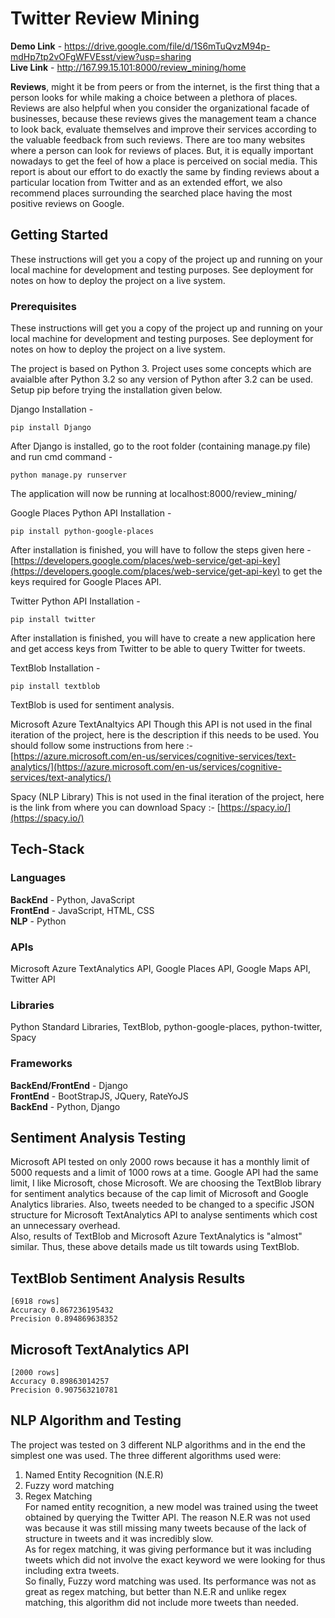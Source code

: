 # Twitter Review Mining

**Demo Link** - https://drive.google.com/file/d/1S6mTuQvzM94p-mdHp7tp2vOFgWFVEsst/view?usp=sharing  
**Live Link** - http://167.99.15.101:8000/review_mining/home

**Reviews**, might it be from peers or from the internet, is the first thing that a person looks for while making a choice between a plethora of places. Reviews are also helpful when you consider the organizational facade of businesses, because these reviews gives the management team a chance to look back, evaluate themselves and improve their services according to the valuable feedback from such reviews. There are too many websites where a person can look for reviews of places. But, it is equally important nowadays to get the feel of how a place is perceived on social media. This report is about our effort to do exactly the same by finding reviews about a particular location from Twitter and as an extended effort, we also recommend places surrounding the searched place having the most positive reviews on Google.

## Getting Started
These instructions will get you a copy of the project up and running on your local machine for development and testing purposes. See deployment for notes on how to deploy the project on a live system.

### Prerequisites
These instructions will get you a copy of the project up and running on your local machine for development and testing purposes. See deployment for notes on how to deploy the project on a live system.


The project is based on Python 3. Project uses some concepts which are avaialble after Python 3.2 so any version of Python after 3.2 can be used.
Setup pip before trying the installation given below.

Django
Installation - 

```pip install Django```  

After Django is installed, go to the root folder (containing manage.py file) and run cmd command - 

```python manage.py runserver```

The application will now be running at localhost:8000/review_mining/    

Google Places Python API
Installation - 

```pip install python-google-places```

After installation is finished, you will have to follow the steps given here - 
[https://developers.google.com/places/web-service/get-api-key](https://developers.google.com/places/web-service/get-api-key) to get the keys required for Google Places API.  

Twitter Python API
Installation - 

```pip install twitter```

After installation is finished, you will have to create a new application here and get access keys from Twitter to be able to query Twitter for tweets.   
  
TextBlob
Installation - 

```pip install textblob```

TextBlob is used for sentiment analysis.

Microsoft Azure TextAnaltyics API
Though this API is not used in the final iteration of the project, here is the description if this needs to be used. 
You should follow some instructions from here :- 
[https://azure.microsoft.com/en-us/services/cognitive-services/text-analytics/](https://azure.microsoft.com/en-us/services/cognitive-services/text-analytics/)

Spacy (NLP Library)
This is not used in the final iteration of the project, here is the link from where you can download Spacy :- 
[https://spacy.io/](https://spacy.io/)


## Tech-Stack
### Languages
**BackEnd** - Python, JavaScript  
**FrontEnd** - JavaScript, HTML, CSS  
**NLP** - Python

### APIs
Microsoft Azure TextAnalytics API, Google Places API, Google Maps API, Twitter API

### Libraries
Python Standard Libraries, TextBlob, python-google-places, python-twitter, Spacy

### Frameworks
**BackEnd/FrontEnd** - Django  
**FrontEnd** - BootStrapJS, JQuery, RateYoJS  
**BackEnd** - Python, Django

## Sentiment Analysis Testing
Microsoft API tested on only 2000 rows because it has a monthly limit of 5000 requests and a limit of 1000 rows at a time.
Google API had the same limit, I like Microsoft, chose Microsoft. 
We are choosing the TextBlob library for sentiment analytics because of the cap limit of Microsoft and Google Analytics libraries. Also, tweets needed to be changed to a specific JSON structure for Microsoft TextAnalytics API to analyse sentiments which cost an unnecessary overhead.  
Also, results of TextBlob and Microsoft Azure TextAnalytics is "almost" similar. Thus, these above details made us tilt towards using TextBlob.

## TextBlob Sentiment Analysis Results
    [6918 rows]
    Accuracy 0.867236195432
    Precision 0.894869638352
## Microsoft TextAnalytics API
    [2000 rows]
    Accuracy 0.89863014257
    Precision 0.907563210781

## NLP Algorithm and Testing
The project was tested on 3 different NLP algorithms and in the end the simplest one was used. The three different algorithms used were:  
1) Named Entity Recognition (N.E.R)  
2) Fuzzy word matching  
3) Regex Matching   
For named entity recognition, a new model was trained using the tweet obtained by querying the Twitter API. The reason N.E.R was not used was because it was still missing many tweets because of the lack of structure in tweets and it was incredibly slow.  
As for regex matching, it was giving performance but it was including tweets which did not involve the exact keyword we were looking for thus including extra tweets.  
So finally, Fuzzy word matching was used. Its performance was not as great as regex matching, but better than N.E.R and unlike regex matching, this algorithm did not include more tweets than needed. 

